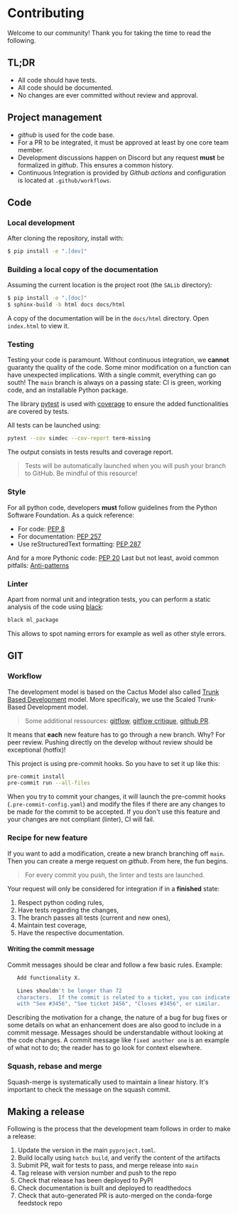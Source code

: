 # Contributing

Welcome to our community! Thank you for taking the time to read the following.

## TL;DR

* All code should have tests.
* All code should be documented.
* No changes are ever committed without review and approval.

## Project management

* *github* is used for the code base.
* For a PR to be integrated, it must be approved at least by one core team member.
* Development discussions happen on Discord but any request **must** be formalized in *github*. This ensures a common history.
* Continuous Integration is provided by *Github actions* and configuration is located at ``.github/workflows``.

## Code

### Local development

After cloning the repository, install with:

```bash
$ pip install -e ".[dev]"
```

### Building a local copy of the documentation

Assuming the current location is the project root (the `SALib` directory):

```bash
$ pip install -e ".[doc]"
$ sphinx-build -b html docs docs/html
```

A copy of the documentation will be in the `docs/html` directory.
Open `index.html` to view it.

### Testing

Testing your code is paramount. Without continuous integration, we **cannot**
guaranty the quality of the code. Some minor modification on a function can
have  unexpected implications. With a single commit, everything can go south!
The ``main`` branch is always on a passing state: CI is green, working code,
and an installable Python package.

The library [pytest](https://docs.pytest.org/en/latest/) is used with
[coverage](https://coverage.readthedocs.io/) to ensure the added
functionalities are covered by tests.

All tests can be launched using:

```bash
pytest --cov simdec --cov-report term-missing
```

The output consists in tests results and coverage report.

> Tests will be automatically launched when you will push your branch to
> GitHub. Be mindful of this resource!

### Style

For all python code, developers **must** follow guidelines from the Python Software Foundation. As a quick reference:

* For code: [PEP 8](https://www.python.org/dev/peps/pep-0008/)
* For documentation: [PEP 257](https://www.python.org/dev/peps/pep-0257/)
* Use reStructuredText formatting: [PEP 287](https://www.python.org/dev/peps/pep-0287/)

And for a more Pythonic code: [PEP 20](https://www.python.org/dev/peps/pep-0020/)
Last but not least, avoid common pitfalls: [Anti-patterns](https://docs.quantifiedcode.com/python-anti-patterns/)

### Linter

Apart from normal unit and integration tests, you can perform a static
analysis of the code using [black](https://black.readthedocs.io/en/stable/):

```bash
black ml_package
```

This allows to spot naming errors for example as well as other style errors.

## GIT

### Workflow

The development model is based on the Cactus Model also called
[Trunk Based Development](https://trunkbaseddevelopment.com) model.
More specificaly, we use the Scaled Trunk-Based Development model.

> Some additional ressources:
> [gitflow](https://nvie.com/posts/a-successful-git-branching-model/),
> [gitflow critique](https://barro.github.io/2016/02/a-succesful-git-branching-model-considered-harmful/),
> [github PR](https://help.github.com/en/github/collaborating-with-issues-and-pull-requests/about-pull-request-merges).

It means that **each** new feature has to go through a new branch. Why?
For peer review. Pushing directly on the develop without review should be
exceptional (hotfix)!

This project is using pre-commit hooks. So you have to set it up like this:

```bash
pre-commit install
pre-commit run --all-files
```
When you try to commit your changes, it will launch the pre-commit hooks
(``.pre-commit-config.yaml``)
and modify the files if there are any changes to be made for the commit to be
accepted. If you don't use this feature and your changes are not compliant
(linter), CI will fail.

### Recipe for new feature

If you want to add a modification, create a new branch branching off ``main``.
Then you can create a merge request on *github*. From here, the fun begins.

> For every commit you push, the linter and tests are launched.

Your request will only be considered for integration if in a **finished** state:

1. Respect python coding rules,
2. Have tests regarding the changes,
3. The branch passes all tests (current and new ones),
4. Maintain test coverage,
5. Have the respective documentation.

#### Writing the commit message

Commit messages should be clear and follow a few basic rules.  Example:

```bash
   Add functionality X.

   Lines shouldn't be longer than 72
   characters.  If the commit is related to a ticket, you can indicate that
   with "See #3456", "See ticket 3456", "Closes #3456", or similar.
```

Describing the motivation for a change, the nature of a bug for bug fixes or
some details on what an enhancement does are also good to include in a commit
message. Messages should be understandable without looking at the code
changes. A commit message like ``fixed another one`` is an example of
what not to do; the reader has to go look for context elsewhere.

### Squash, rebase and merge

Squash-merge is systematically used to maintain a linear history. It's
important to check the message on the squash commit.

## Making a release

Following is the process that the development team follows in order to make
a release:

1. Update the version in the main `pyproject.toml`.
2. Build locally using `hatch build`, and verify the content of the artifacts
3. Submit PR, wait for tests to pass, and merge release into `main`
4. Tag release with version number and push to the repo
5. Check that release has been deployed to PyPI
6. Check documentation is built and deployed to readthedocs
7. Check that auto-generated PR is auto-merged on the conda-forge feedstock repo
